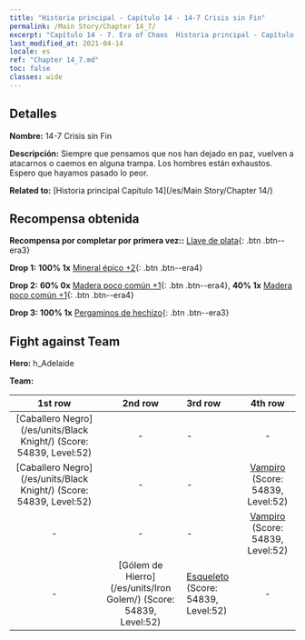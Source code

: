 ```yaml
---
title: "Historia principal - Capítulo 14 - 14-7 Crisis sin Fin"
permalink: /Main Story/Chapter 14_7/
excerpt: "Capítulo 14 - 7. Era of Chaos  Historia principal - Capítulo 14_7. 14-7 Crisis sin Fin"
last_modified_at: 2021-04-14
locale: es
ref: "Chapter 14_7.md"
toc: false
classes: wide
---
```


## Detalles

 **Nombre:** 14-7 Crisis sin Fin

 **Descripción:** Siempre que pensamos que nos han dejado en paz, vuelven a atacarnos o caemos en alguna trampa. Los hombres están exhaustos. Espero que hayamos pasado lo peor.

 **Related to:** [Historia principal Capítulo 14](/es/Main Story/Chapter 14/)

## Recompensa obtenida

 **Recompensa por completar por primera vez::** [Llave de plata](/es/Items/con_693/){: .btn .btn--era3}

 **Drop 1:** **100% 1x** [Mineral épico +2](/es/Items/mat_47/){: .btn .btn--era4}

 **Drop 2:** **60% 0x** [Madera poco común +1](/es/Items/mat_41/){: .btn .btn--era4}, **40% 1x** [Madera poco común +1](/es/Items/mat_41/){: .btn .btn--era4}

 **Drop 3:** **100% 1x** [Pergaminos de hechizo](/es/Items/con_694/){: .btn .btn--era3}


## Fight against Team
 **Hero:** h_Adelaide

 **Team:**


  | 1st row | 2nd row | 3rd row | 4th row |
  |:----:|:----:|:----|:----:|
  | [Caballero Negro](/es/units/Black Knight/) (Score: 54839, Level:52)  | - | - | - |
  | [Caballero Negro](/es/units/Black Knight/) (Score: 54839, Level:52)  | - | - | [Vampiro](/es/units/Vampire/) (Score: 54839, Level:52)  |
  | - | - | - | [Vampiro](/es/units/Vampire/) (Score: 54839, Level:52)  |
  | - | [Gólem de Hierro](/es/units/Iron Golem/) (Score: 54839, Level:52)  | [Esqueleto](/es/units/Skeleton/) (Score: 54839, Level:52)  | - |


